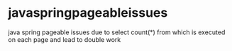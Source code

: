 # javaspringpageableissues
java spring pageable issues due to select count(*) from which is executed on each page and lead to double work
